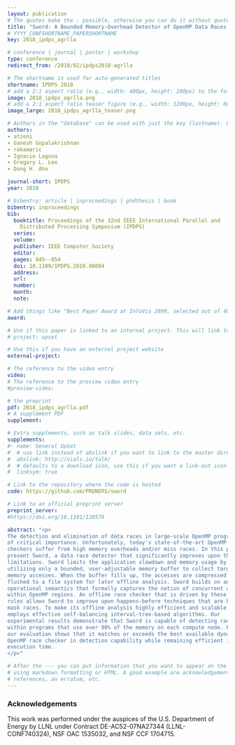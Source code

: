 ```yaml
---
layout: publication
# The quotes make the : possible, otherwise you can do it without quotes
title: "Sword: A Bounded Memory-Overhead Detector of OpenMP Data Races in Production Runs"
# YYYY_CONFSHORTNAME_PAPERSHORTNAME
key: 2018_ipdps_agrlla

# conference | journal | poster | workshop
type: conference
redirect_from: /2018/02/ipdps2018-agrlla

# The shortname is used for auto-generated titles
shortname: IPDPS 2018
# add a 2:1 aspect ratio (e.g., width: 400px, height: 200px) to the folder /assets/images/papers/
image: 2018_ipdps_agrlla.png
# add a 2:1 aspect ratio teaser figure (e.g., width: 1200px, height: 600px) to the folder /assets/images/papers/
image_large: 2018_ipdps_agrlla_teaser.png

# Authors in the "database" can be used with just the key (lastname). Others can be written properly.
authors:
- atzeni
- Ganesh Gopalakrishnan
- rakamaric
- Ignacio Laguna
- Gregory L. Lee
- Dong H. Ahn

journal-short: IPDPS
year: 2018

# bibentry: article | inproceedings | phdthesis | book
bibentry: inproceedings
bib:
  booktitle: Proceedings of the 32nd IEEE International Parallel and
    Distributed Processing Symposium (IPDPS)
  series:
  volume:
  publisher: IEEE Computer Society
  editor:
  pages: 845--854
  doi: 10.1109/IPDPS.2018.00094
  address:
  url:
  number:
  month:
  note:

# Add things like "Best Paper Award at InfoVis 2099, selected out of 4000 submissions"
award:

# Use if this paper is linked to an internal project. This will link to the project site
# project: upset

# Use this if you have an external project website
external-project:

# The reference to the video entry
video:
# The reference to the preview video entry
#preview-video:

# the preprint
pdf: 2018_ipdps_agrlla.pdf
# A supplement PDF
supplement:

# Extra supplements, such as talk slides, data sets, etc.
supplements:
#- name: General UpSet
#  # use link instead of abslink if you want to link to the master directory
#  abslink: http://vials.io/talk/
#  # defaults to a download icon, use this if you want a link-out icon
#  linksym: true

# Link to the repository where the code is hosted
code: https://github.com/PRUNERS/sword

# Link to an official preprint server
preprint_server:
#https://doi.org/10.1101/128579

abstract: "<p>
The detection and elimination of data races in large-scale OpenMP programs is
of critical importance. Unfortunately, today's state-of-the-art OpenMP race
checkers suffer from high memory overheads and/or miss races. In this paper, we
present Sword, a data race detector that significantly improves upon these
limitations. Sword limits the application slowdown and memory usage by
utilizing only a bounded, user-adjustable memory buffer to collect targeted
memory accesses. When the buffer fills up, the accesses are compressed and
flushed to a file system for later offline analysis. Sword builds on an
operational semantics that formally captures the notion of concurrent accesses
within OpenMP regions. An offline race checker that is driven by these semantic
rules allows Sword to improve upon happens-before techniques that are known to
mask races. To make its offline analysis highly efficient and scalable, Sword
employs effective self-balancing interval-tree-based algorithms. Our
experimental results demonstrate that Sword is capable of detecting races even
within programs that use over 90% of the memory on each compute node. Further,
our evaluation shows that it matches or exceeds the best available dynamic
OpenMP race checker in detection capability while remaining efficient in
execution time.
</p>"

# After the --- you can put information that you want to appear on the website
# using markdown formatting or HTML. A good example are acknowledgements, extra
# references, an erratum, etc.
---
```

### Acknowledgements

This work was performed under the auspices of the U.S. Department of Energy by
LLNL under Contract DE-AC52-07NA27344 (LLNL-CONF740324), NSF OAC 1535032, and
NSF CCF 1704715.

